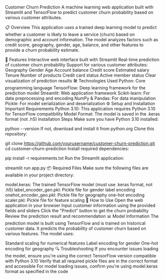 Customer Churn Prediction
A machine learning web application built with Streamlit and TensorFlow to predict customer churn probability based on various customer attributes.

📋 Overview
This application uses a trained deep learning model to predict whether a customer is likely to leave a service (churn) based on demographic and account information. The model analyzes factors such as credit score, geography, gender, age, balance, and other features to provide a churn probability estimate.

🚀 Features
Interactive web interface built with Streamlit
Real-time prediction of customer churn probability
Support for various customer attributes:
Geography
Gender
Age
Account balance
Credit score
Estimated salary
Tenure
Number of products
Credit card status
Active member status
Clear visualization of prediction results
🛠️ Technologies Used
Python: Core programming language
TensorFlow: Deep learning framework for the prediction model
Streamlit: Web application framework
Scikit-learn: For data preprocessing and encoding
NumPy & Pandas: For data manipulation
Pickle: For model serialization and deserialization
⚙️ Setup and Installation
Important Requirements
Python 3.10: This application requires Python 3.10 for TensorFlow compatibility
Model Format: The model is saved in the .keras format (not .h5)
Installation Steps
Make sure you have Python 3.10 installed:

python --version
If not, download and install it from python.org
Clone this repository:

git clone https://github.com/yourusername/customer-churn-prediction.git
cd customer-churn-prediction
Install required dependencies:

pip install -r requirements.txt
Run the Streamlit application:

streamlit run app.py
📦 Required Files
Make sure the following files are available in your project directory:

model.keras: The trained TensorFlow model (must use .keras format, not .h5)
label_encoder_gen.pkl: Pickle file for gender label encoding
onehot_encoder_geo.pkl: Pickle file for geography one-hot encoding
scaler.pkl: Pickle file for feature scaling
🧪 How to Use
Open the web application in your browser
Input customer information using the provided fields and sliders
Click the "Predict" button to get the churn probability
Review the prediction result and recommendation
📊 Model Information
The prediction model is built using TensorFlow and is trained on historical customer data. It predicts the probability of customer churn based on various features. The model uses:

Standard scaling for numerical features
Label encoding for gender
One-hot encoding for geography
🔍 Troubleshooting
If you encounter issues loading the model, ensure you're using the correct TensorFlow version compatible with Python 3.10
Verify that all required pickle files are in the correct format and accessible
For model loading issues, confirm you're using model.keras format as specified in the code
